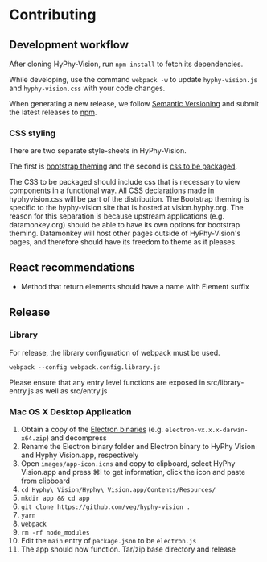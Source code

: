 # Contributing

## Development workflow

After cloning HyPhy-Vision, run `npm install` to fetch its dependencies.

While developing, use the command `webpack -w` to update `hyphy-vision.js` and
`hyphy-vision.css` with your code changes.

When generating a new release, we follow [Semantic
Versioning](http://semver.org/) and submit the latest releases to
[npm](https://www.npmjs.com/package/hyphy-vision).

### CSS styling

There are two separate style-sheets in HyPhy-Vision.

The first is [bootstrap theming](src/application.less) and the second is [css to be packaged](src/hyphyvision.css).

The CSS to be packaged should include css that is necessary to view components in a functional way. All CSS declarations made in hyphyvision.css will be part of the distribution. The Bootstrap theming is specific to the hyphy-vision site that is hosted at vision.hyphy.org. The reason for this separation is because upstream applications (e.g. datamonkey.org) should be able to have its own options for bootstrap theming. Datamonkey will host other pages outside of HyPhy-Vision's pages, and therefore should have its freedom to theme as it pleases.

## React recommendations

- Method that return elements should have a name with Element suffix

## Release

### Library
For release, the library configuration of webpack must be used. 

```
webpack --config webpack.config.library.js
```

Please ensure that any entry level functions are exposed in src/library-entry.js as well as src/entry.js

### Mac OS X Desktop Application

1. Obtain a copy of the [Electron binaries](https://github.com/electron/electron/releases) (e.g. `electron-vx.x.x-darwin-x64.zip`) and decompress
2. Rename the Electron binary folder and Electron binary to HyPhy Vision and Hyphy Vision.app, respectively
3. Open `images/app-icon.icns` and copy to clipboard, select HyPhy Vision.app and press &#8984;I to get information, click the icon and paste from clipboard
4. `cd Hyphy\ Vision/Hyphy\ Vision.app/Contents/Resources/`
5. `mkdir app && cd app`
5. `git clone https://github.com/veg/hyphy-vision .`
6. `yarn`
7. `webpack`
8. `rm -rf node_modules`
9. Edit the `main` entry of `package.json` to be `electron.js`
10. The app should now function. Tar/zip base directory and release
